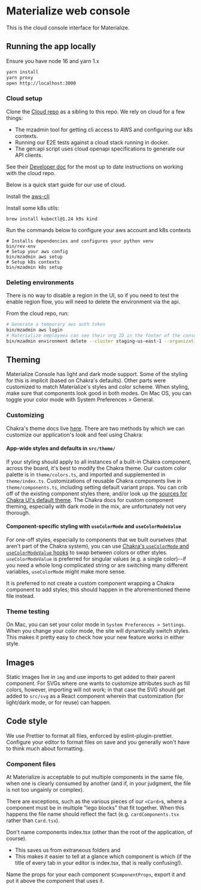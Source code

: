 # Materialize web console

This is the cloud console interface for Materialize.

## Running the app locally

Ensure you have node 16 and yarn 1.x

```bash
yarn install
yarn proxy
open http://localhost:3000
```

### Cloud setup

Clone the [Cloud repo](MaterializeInc/cloud) as a sibling to this repo. We rely
on cloud for a few things:

- The mzadmin tool for getting cli access to AWS and configuring our k8s
  contexts.
- Running our E2E tests against a cloud stack running in docker.
- The gen:api script uses cloud openapi specifications to generate our API
  clients.

See their [Developer
doc](https://github.com/MaterializeInc/cloud/blob/main/doc/developer.md) for
the most up to date instructions on working with the cloud repo.

Below is a quick start guide for our use of cloud.

Install the [aws-cli](https://docs.aws.amazon.com/cli/latest/userguide/getting-started-install.html)

Install some k8s utils:

```shell
brew install kubectl@1.24 k9s kind
```

Run the commands below to configure your aws account and k8s contexts

```shell
# Installs dependencies and configures your python venv
bin/rev-env
# Setup your aws config
bin/mzadmin aws setup
# Setup k8s contexts
bin/mzadmin k8s setup
```

### Deleting environments

There is no way to disable a region in the UI, so if you need to test the
enable region flow, you will need to delete the environment via the api.

From the cloud repo, run:

```bash
# Generate a temporary aws auth token
bin/mzadmin aws login
# Materialize employees can see their org ID in the footer of the console
bin/mzadmin environment delete --cluster staging-us-east-1 --organization $ID
```

## Theming

Materialize Console has light and dark mode support. Some of the styling
for this is implicit (based on Chakra's defaults). Other parts were customized
to match Materialize's styles and color scheme. When styling, make sure that
components look good in both modes. On Mac OS, you can toggle your color mode
with System Preferences \> General.

### Customizing

Chakra's theme docs live
[here](https://chakra-ui.com/docs/theming/customize-theme). There are two
methods by which we can customize our application's look and feel using Chakra:

#### App-wide styles and defaults in `src/theme/`

If your styling should apply to all instances of a built-in Chakra component,
across the board, it's best to modify the Chakra theme. Our custom color
palette is in `theme/colors.ts`, and imported and supplemented in
`theme/index.ts`. Customizations of reusable Chakra components live in
`theme/components.ts`, including setting default variant props. You can crib
off of the existing component styles there, and/or look up the
[sources for Chakra UI's default
theme](https://github.com/chakra-ui/chakra-ui/tree/main/packages/theme/src/components).
The Chakra docs for custom component theming, especially with dark mode in the
mix, are unfortunately not very thorough.

#### Component-specific styling with `useColorMode` and `useColorModeValue`

For one-off styles, especially to components that we built ourselves (that
aren't part of the Chakra system), you can use [Chakra's `useColorMode` and
`useColorModeValue` hooks](https://chakra-ui.com/docs/features/color-mode)
to swap between colors or other styles. `useColorModeValue` is preferred for
singular values (e.g. a single color)--if you need a whole long complicated
string or are switching many different variables, `useColorMode` might make
more sense.

It is preferred to not create a custom component wrapping a Chakra component to
add styles; this should happen in the aforementioned theme file instead.

### Theme testing

On Mac, you can set your color mode in `System Preferences > Settings`. When
you change your color mode, the site will dynamically switch styles. This makes
it pretty easy to check how your new feature works in either style.

## Images

Static images live in `img` and use imports to get added to their
parent component. For SVGs where one wants to customize attributes such as fill
colors, however, importing will not work; in that case the SVG should get added
to `src/svg` as a React component wherein that customization (for
light/dark mode, or for reuse) can happen.

## Code style

We use Prettier to format all files, enforced by eslint-plugin-prettier.
Configure your editor to format files on save and you generally won't have to
think much about formatting.

### Component files

At Materialize is acceptable to put multiple components in the same file, when
one is clearly consumed by another (and if, in your judgment, the file is not
too ungainly or complex).

There are exceptions, such as the various pieces of our `<Card>`s, where a
component must be in multiple "lego blocks" that fit together. When this happens
the file name should reflect the fact (e.g. `cardComponents.tsx` rather than
`Card.tsx`).

Don't name components index.tsx (other than the root of the application, of
course).

- This saves us from extraneous folders and
- This makes it easier to tell at a glance which component is which (if the
  title of every tab in your editor is index.tsx, that is really confusing!).

Name the props for your each component `$ComponentProps`, export it and put it
above the component that uses it.
